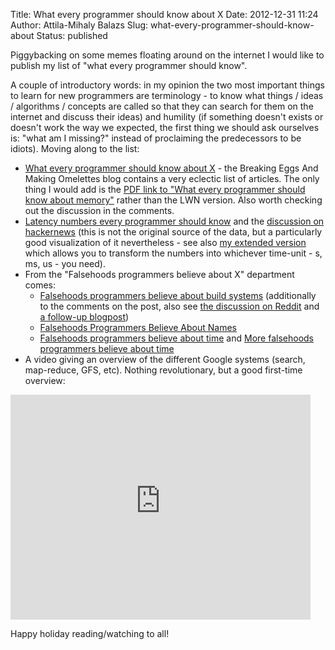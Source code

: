 Title: What every programmer should know about X
Date: 2012-12-31 11:24
Author: Attila-Mihaly Balazs
Slug: what-every-programmer-should-know-about
Status: published

Piggybacking on some memes floating around on the internet I would like
to publish my list of "what every programmer should know".

A couple of introductory words: in my opinion the two most important
things to learn for new programmers are terminology - to know what
things / ideas / algorithms / concepts are called so that they can
search for them on the internet and discuss their ideas) and humility
(if something doesn't exists or doesn't work the way we expected, the
first thing we should ask ourselves is: "what am I missing?" instead of
proclaiming the predecessors to be idiots). Moving along to the list:

-   [What every programmer should know about
    X](http://multimedia.cx/eggs/what-every-programmer-should-know/) -
    the Breaking Eggs And Making Omelettes blog contains a very eclectic
    list of articles. The only thing I would add is the [PDF link to
    "What every programmer should know about
    memory"](www.akkadia.org/drepper/cpumemory.pdf) rather than the LWN
    version. Also worth checking out the discussion in the comments.
-   [Latency numbers every programmer should
    know](http://www.eecs.berkeley.edu/~rcs/research/interactive_latency.html)
    and the [discussion on
    hackernews](https://news.ycombinator.com/item?id=4966363) (this is
    not the original source of the data, but a particularly good
    visualization of it nevertheless - see also [my extended
    version](https://hype-free.googlecode.com/svn/trunk/latency.html)
    which allows you to transform the numbers into whichever time-unit -
    s, ms, us - you need).
-   From the "Falsehoods programmers believe about X" department comes:
    -   [Falsehoods programmers believe about build
        systems](http://pozorvlak.livejournal.com/174763.html)
        (additionally to the comments on the post, also see [the
        discussion on
        Reddit](http://www.reddit.com/r/programming/comments/14eo9w/falsehoods_programmers_believe_about_build_systems/)
        and [a follow-up
        blogpost](http://www.evanjones.ca/build-java.html))
    -   [Falsehoods Programmers Believe About
        Names](http://www.kalzumeus.com/2010/06/17/falsehoods-programmers-believe-about-names/)
    -   [Falsehoods programmers believe about
        time](http://infiniteundo.com/post/25326999628/falsehoods-programmers-believe-about-time)
        and [More falsehoods programmers believe about
        time](http://infiniteundo.com/post/25509354022/more-falsehoods-programmers-believe-about-time-wisdom)
-   A video giving an overview of the different Google systems (search,
    map-reduce, GFS, etc). Nothing revolutionary, but a good first-time
    overview:  
   <iframe width="480" height="360" src="https://www.youtube-nocookie.com/embed/modXC5IWTJI" frameborder="0" allowfullscreen="allowfullscreen">
    </iframe>

Happy holiday reading/watching to all!

